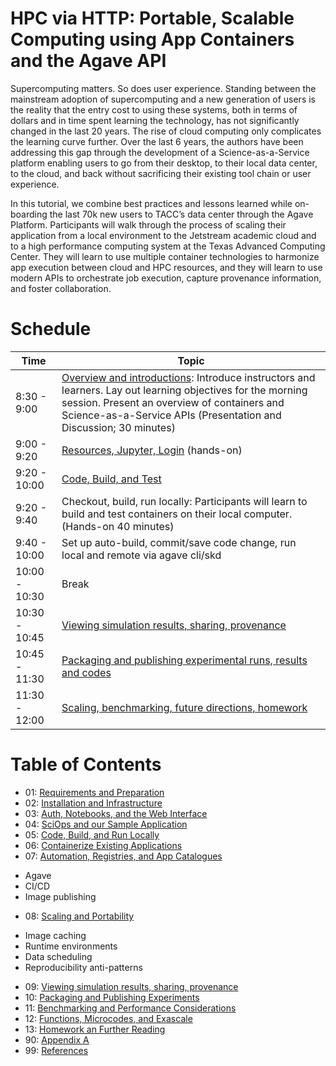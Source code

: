 # HPC via HTTP: Portable, Scalable Computing using App Containers and the Agave API

Supercomputing matters. So does user experience. Standing between the mainstream adoption of supercomputing and a new generation of users is the reality that the entry cost to using these systems, both in terms of dollars and in time spent learning the technology, has not significantly changed in the last 20 years. The rise of cloud computing only complicates the learning curve further. Over the last 6 years, the authors have been addressing this gap through the development of a Science-as-a-Service platform enabling users to go from their desktop, to their local data center, to the cloud, and back without sacrificing their existing tool chain or user experience.

In this tutorial, we combine best practices and lessons learned while on-boarding the last 70k new users to TACC’s data center through the Agave Platform. Participants will walk through the process of scaling their application from a local environment to the Jetstream academic cloud and to a high performance computing system at the Texas Advanced Computing Center. They will learn to use multiple container technologies to harmonize app execution between cloud and HPC resources, and they will learn to use modern APIs to orchestrate job execution, capture provenance information, and foster collaboration.


# Schedule

|Time           | Topic                                                       |
|---------------|-------------------------------------------------------------|
|  8:30 - 9:00 | [Overview and introductions](overview/readme.md): Introduce instructors and learners. Lay out learning objectives for the morning session. Present an overview of containers and Science-as-a-Service APIs (Presentation and Discussion; 30 minutes)|
|  9:00 - 9:20 | [Resources, Jupyter, Login](setup/readme.md) (hands-on)|
|  9:20 - 10:00 | [Code, Build, and Test](portability_performance_and_persistence/readme.md) |
|  9:20 - 9:40 | Checkout, build, run locally: Participants will learn to build and test containers on their local computer. (Hands-on 40 minutes) |
|  9:40 - 10:00 | Set up auto-build, commit/save code change, run local and remote via agave cli/skd |
|  10:00 - 10:30 | Break  |
|  10:30 - 10:45 | [Viewing simulation results, sharing, provenance](sharing/readme.md)  |
|  10:45 - 11:30 | [Packaging and publishing experimental runs, results and codes](publishing/readme.md)|
|  11:30 - 12:00 | [Scaling, benchmarking, future directions, homework](performance/readme.md) |

# Table of Contents

- 01: [Requirements and Preparation](01-Requirements-and-Preparation.md)
- 02: [Installation and Infrastructure](02-Installation-and-Infrastructure.md)
- 03: [Auth, Notebooks, and the Web Interface](03-Auth-Notebooks-and-Web-Console.md)
- 04: [SciOps and our Sample Application](04-SciOps-and-Sample-Application.md)
- 05: [Code, Build, and Run Locally](05-Code-Build-and-Run-Locally.md)
- 06: [Containerize Existing Applications](06-Containerize-Existing-Applications.md)
- 07: [Automation, Registries, and App Catalogues](07-Automation-Registries-and-App-Catalogues)
* Agave
* CI/CD
* Image publishing
- 08: [Scaling and Portability]()
* Image caching
* Runtime environments
* Data scheduling
* Reproducibility anti-patterns
- 09: [Viewing simulation results, sharing, provenance]()
- 10: [Packaging and Publishing Experiments]()
- 11: [Benchmarking and Performance Considerations]()
- 12: [Functions, Microcodes, and Exascale]()
- 13: [Homework an Further Reading]()
- 90: [Appendix A](90-Appendix-A.md)
- 99: [References](99-References.md)
